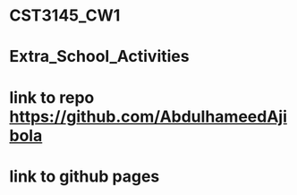 # CST3145_CW1
# Extra_School_Activities
# link to repo https://github.com/AbdulhameedAjibola
# link to github pages
 
